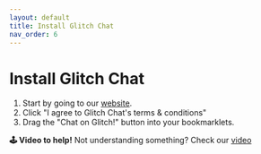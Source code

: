 ```yaml
---
layout: default
title: Install Glitch Chat
nav_order: 6
---
```


# Install Glitch Chat
1. Start by going to our [website](https://uncovered-functional-lemonade.glitch.me/).
2. Click "I agree to Glitch Chat's terms & conditions"
3. Drag the "Chat on Glitch!" button into your bookmarklets.

**🕹️ Video to help!** Not understanding something? Check our [video](https://drive.google.com/file/d/1-0VQ4Z3eFUme8lOyXjAcOmeueBOO0xOB/view?usp=sharing)
